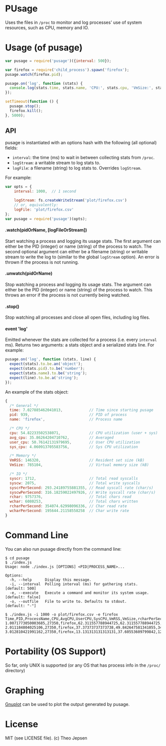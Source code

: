 PUsage
==========
Uses the files in `/proc` to monitor and log processes' use of system
resources, such as CPU, memory and IO.

Usage (of pusage)
=================
```javascript
var pusage = require('pusage')({interval: 500});

var firefox = require('child_process').spawn('firefox');
pusage.watch(firefox.pid);

pusage.on('log', function (stats) {
  console.log(stats.time, stats.name, 'CPU:', stats.cpu, 'VmSize:', stats.VmSize);
});

setTimeout(function () {
  pusage.stop();
  firefox.kill();
}, 5000);
```

API
-----
pusage is instantiated with an options hash with the following (all
optional) fields:
  - `interval`: the time (ms) to wait in between collecting stats from
    `/proc`.
  - `logStream`: a writable stream to log stats to.
  - `logFile`: a filename (string) to log stats to. Overrides `logStream`.

For example:

```javascript
var opts = {
    interval: 1000,  // 1 second

    logStream: fs.createWriteStream('plot/firefox.csv')
    // or, equivalently:
    logFile: 'plot/firefox.csv'
};
var pusage = require('pusage')(opts);
```

#### .watch(pidOrName, [logFileOrStream])
Start watching a process and logging its usage stats. The first argument
can either be the PID (integer) or name (string) of the process to
watch. The second optional argument can either be a filename (string) or
writable stream to write the log to (similar to the global `logStream`
option). An error is thrown if the process is not running.

#### .unwatch(pidOrName)
Stop watching a process and logging its usage stats. The argument can
either be the PID (integer) or name (string) of the process to watch.
This throws an error if the process is not currently being watched.

#### .stop()
Stop watching all processes and close all open files, including log
files.

#### event 'log'
Emitted whenever the stats are collected for a process (i.e. every
`interval` ms).  Returns two arguments: a stats object and a serialized
stats line. For example:

```javascript
pusage.on('log', function (stats, line) {
  expect(stats).to.be.an('object');
  expect(stats.pid).to.be('number');
  expect(stats.name).to.be('string');
  expect(line).to.be.a('string');
});
```

An example of the stats object:

```javascript
{
  /* General */
  time: 7.027885462041013,            // Time since starting pusage
  pid: 939,                           // PID of process
  name: 'firefox',                    // Process name

  /* CPU */
  cpu: 54.82233502538071,             // CPU utilization (user + sys)
  avg_cpu: 35.86264204710762,         // Averaged
  user_cpu: 50.76142131979695,        // User CPU utilization
  sys_cpu: 4.060913705583756,         // Sys CPU utilization

  /* Memory */
  VmRSS: 146320,                      // Resident set size (kB)
  VmSize: 785104,                     // Virtual memory size (kB)

  /* IO */
  syscr: 1712,                        // Total read syscalls
  syscw: 2075,                        // Total write syscalls
  syscrPerSecond: 293.24189755881355, // Read syscall rate (char/s)
  syscwPerSecond: 316.18259022497926, // Write syscall rate (char/s)
  rchar: 9757376,                     // Total chars read
  wchar: 6080253,                     // Total chars written
  rcharPerSecond: 354074.62998096336, // Char read rate
  wcharPerSecond: 195644.21158558258  // Char write rate
}
```


Command Line
============
You can also run pusage directly from the command line:
```shell
$ cd pusage
$ ./index.js
Usage: node ./index.js [OPTIONS] <PID|PROCESS_NAME>...

Options:
  -h, --help      Display this message.
  -i, --interval  Polling interval (ms) for gathering stats.       [default: 500]
  -e, --execute   Execute a command and monitor its system usage.  [default: false]
  -o, --outfile   File to write to. Defaults to stdout.            [default: "-"]

$ ./index.js -i 1000 -o plot/firefox.csv -e firefox
Time,PID,ProcessName,CPU,AvgCPU,UserCPU,SysCPU,VmRSS,VmSize,rcharPerSecond,wcharPerSecond,syscrPerSecond,syscwPerSecond
1.0071773050003685,27350,firefox,62.311557788944725,62.311557788944725,54.2713567839196,8.040201005025125,73560,587136,1357690.3889754347,635477.9925159606,471.1547780105705,599.9237745431205
2.011184804025106,27350,firefox,37.37373737373738,49.842647581341055,34.343434343434346,3.0303030303030303,92756,621708,496433.54306033865,337430.7466120358,107.56891766735599,189.24161441479293
3.012810421991162,27350,firefox,13.131313131313131,37.60553609799842,12.121212121212121,1.0101010101010102,97912,652464,51583.14551191017,1184932.7520297323,48.92047399855997,61.899375263484046
```

Portability (OS Support)
========================
So far, only UNIX is supported (or any OS that has process info in the
`/proc/` directory)

Graphing
========
[Gnuplot](http://www.gnuplot.info/) can be used to plot the output
generated by pusage.

License
=======
MIT (see LICENSE file). (c) Theo Jepsen
